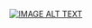 [![IMAGE ALT TEXT](http://img.youtube.com/vi/m5HxpiSuluY/0.jpg)](http://www.youtube.com/watch?v=m5HxpiSuluY)
